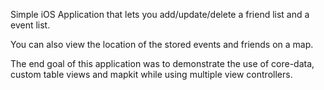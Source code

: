Simple iOS Application that lets you add/update/delete a friend list and a event list. 

You can also view the location of the stored events and friends on a map.

The end goal of this application was to demonstrate the use of core-data, custom table views and mapkit while using multiple view controllers.
